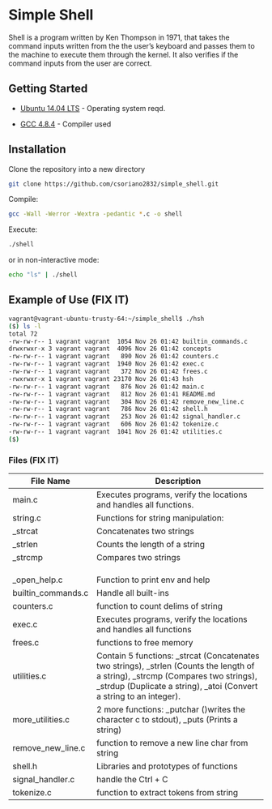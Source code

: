 # Simple Shell
Shell is a program written by Ken Thompson in 1971, that takes the command inputs written from the the user’s keyboard and passes them to the machine to execute them through the kernel. It also verifies if the command inputs from the user are correct.

## Getting Started

* [Ubuntu 14.04 LTS](http://releases.ubuntu.com/14.04/) - Operating system reqd.

* [GCC 4.8.4](https://gcc.gnu.org/gcc-4.8/) - Compiler used

## Installation
Clone the repository into a new directory
```bash
git clone https://github.com/csoriano2832/simple_shell.git
```
Compile:
```bash
gcc -Wall -Werror -Wextra -pedantic *.c -o shell
```
Execute: 
```bash
./shell
```
or in non-interactive mode:
```bash
echo "ls" | ./shell
```
## Example of Use (FIX IT)
```bash
vagrant@vagrant-ubuntu-trusty-64:~/simple_shell$ ./hsh
($) ls -l
total 72
-rw-rw-r-- 1 vagrant vagrant  1054 Nov 26 01:42 builtin_commands.c
drwxrwxr-x 3 vagrant vagrant  4096 Nov 26 01:42 concepts
-rw-rw-r-- 1 vagrant vagrant   890 Nov 26 01:42 counters.c
-rw-rw-r-- 1 vagrant vagrant  1940 Nov 26 01:42 exec.c
-rw-rw-r-- 1 vagrant vagrant   372 Nov 26 01:42 frees.c
-rwxrwxr-x 1 vagrant vagrant 23170 Nov 26 01:43 hsh
-rw-rw-r-- 1 vagrant vagrant   876 Nov 26 01:42 main.c
-rw-rw-r-- 1 vagrant vagrant   812 Nov 26 01:41 README.md
-rw-rw-r-- 1 vagrant vagrant   304 Nov 26 01:42 remove_new_line.c
-rw-rw-r-- 1 vagrant vagrant   786 Nov 26 01:42 shell.h
-rw-rw-r-- 1 vagrant vagrant   253 Nov 26 01:42 signal_handler.c
-rw-rw-r-- 1 vagrant vagrant   606 Nov 26 01:42 tokenize.c
-rw-rw-r-- 1 vagrant vagrant  1041 Nov 26 01:42 utilities.c
($)
```

### Files  (FIX IT)

| File Name | Description |
| ------ | ------ |
| main.c | Executes programs, verify the locations and handles all functions. |
| string.c | Functions for string manipulation:
|_strcat | Concatenates two strings |
|_strlen | Counts the length of a string |
|_strcmp | Compares two strings |
|   |   |
|   |   |
|   |   |
| _open_help.c |Function to print env and help |
| builtin_commands.c | Handle all built-ins |
| counters.c | function to count delims of string |
| exec.c | Executes programs, verify the locations and handles all functions |
| frees.c | functions to free memory |
| utilities.c | Contain 5 functions: _strcat (Concatenates two strings),  _strlen (Counts the length of a string), _strcmp (Compares two strings), _strdup (Duplicate a string), _atoi (Convert a string to an integer). |
| more_utilities.c | 2 more functions: _putchar ()writes the character c to stdout), _puts (Prints a string) |
| remove_new_line.c | function to remove a new line char from string |
| shell.h | Libraries and prototypes of functions |
| signal_handler.c | handle the Ctrl + C |
| tokenize.c | function to extract tokens from string |


